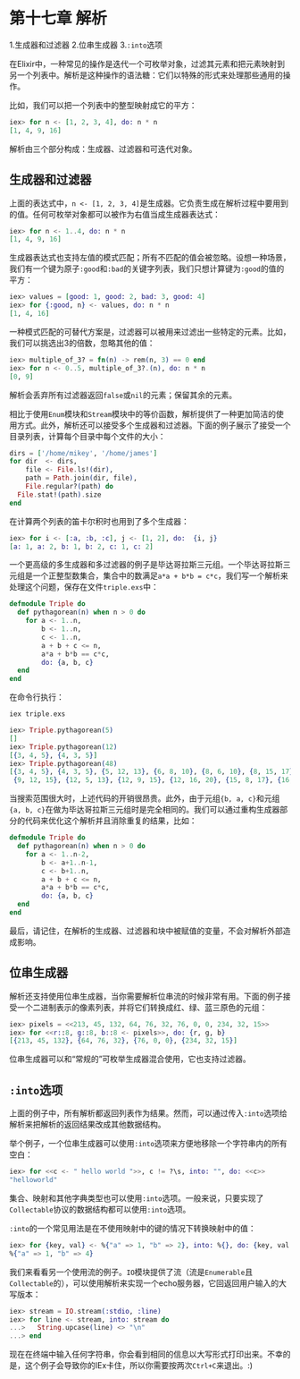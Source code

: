# 第十七章 解析

1.生成器和过滤器
2.位串生成器
3.`:into`选项

在Elixir中，一种常见的操作是迭代一个可枚举对象，过滤其元素和把元素映射到另一个列表中。解析是这种操作的语法糖：它们以特殊的形式来处理那些通用的操作。

比如，我们可以把一个列表中的整型映射成它的平方：

```elixir
iex> for n <- [1, 2, 3, 4], do: n * n
[1, 4, 9, 16]
```

解析由三个部分构成：生成器、过滤器和可迭代对象。

## 生成器和过滤器

上面的表达式中，`n <- [1, 2, 3, 4]`是生成器。它负责生成在解析过程中要用到的值。任何可枚举对象都可以被作为右值当成生成器表达式：

```elixir
iex> for n <- 1..4, do: n * n
[1, 4, 9, 16]
```

生成器表达式也支持左值的模式匹配；所有不匹配的值会被忽略。设想一种场景，我们有一个键为原子`:good`和`:bad`的关键字列表，我们只想计算键为`:good`的值的平方：

```elixir
iex> values = [good: 1, good: 2, bad: 3, good: 4]
iex> for {:good, n} <- values, do: n * n
[1, 4, 16]
```

一种模式匹配的可替代方案是，过滤器可以被用来过滤出一些特定的元素。比如，我们可以挑选出3的倍数，忽略其他的值：

```elixir
iex> multiple_of_3? = fn(n) -> rem(n, 3) == 0 end
iex> for n <- 0..5, multiple_of_3?.(n), do: n * n
[0, 9]
```

解析会丢弃所有过滤器返回`false`或`nil`的元素；保留其余的元素。

相比于使用`Enum`模块和`Stream`模块中的等价函数，解析提供了一种更加简洁的使用方式。此外，解析还可以接受多个生成器和过滤器。下面的例子展示了接受一个目录列表，计算每个目录中每个文件的大小：

```elixir
dirs = ['/home/mikey', '/home/james']
for dir  <- dirs,
    file <- File.ls!(dir),
    path = Path.join(dir, file),
    File.regular?(path) do
  File.stat!(path).size
end
```

在计算两个列表的笛卡尔积时也用到了多个生成器：

```elixir
iex> for i <- [:a, :b, :c], j <- [1, 2], do:  {i, j}
[a: 1, a: 2, b: 1, b: 2, c: 1, c: 2]
```

一个更高级的多生成器和多过滤器的例子是毕达哥拉斯三元组。一个毕达哥拉斯三元组是一个正整型数集合，集合中的数满足`a*a + b*b = c*c`，我们写一个解析来处理这个问题，保存在文件`triple.exs`中：

```elixir
defmodule Triple do
  def pythagorean(n) when n > 0 do
    for a <- 1..n,
        b <- 1..n,
        c <- 1..n,
        a + b + c <= n,
        a*a + b*b == c*c,
        do: {a, b, c}
  end
end
```

在命令行执行：

```elixir
iex triple.exs
```

```elixir
iex> Triple.pythagorean(5)
[]
iex> Triple.pythagorean(12)
[{3, 4, 5}, {4, 3, 5}]
iex> Triple.pythagorean(48)
[{3, 4, 5}, {4, 3, 5}, {5, 12, 13}, {6, 8, 10}, {8, 6, 10}, {8, 15, 17},
 {9, 12, 15}, {12, 5, 13}, {12, 9, 15}, {12, 16, 20}, {15, 8, 17}, {16, 12, 20}]
```

当搜索范围很大时，上述代码的开销很昂贵。此外，由于元组`{b, a, c}`和元组`{a, b, c}`在做为毕达哥拉斯三元组时是完全相同的。我们可以通过重构生成器部分的代码来优化这个解析并且消除重复的结果，比如：

```elixir
defmodule Triple do
  def pythagorean(n) when n > 0 do
    for a <- 1..n-2,
        b <- a+1..n-1,
        c <- b+1..n,
        a + b + c <= n,
        a*a + b*b == c*c,
        do: {a, b, c}
  end
end
```

最后，请记住，在解析的生成器、过滤器和块中被赋值的变量，不会对解析外部造成影响。

## 位串生成器

解析还支持使用位串生成器，当你需要解析位串流的时候非常有用。下面的例子接受一个二进制表示的像素列表，并将它们转换成红、绿、蓝三原色的元组：

```elixir
iex> pixels = <<213, 45, 132, 64, 76, 32, 76, 0, 0, 234, 32, 15>>
iex> for <<r::8, g::8, b::8 <- pixels>>, do: {r, g, b}
[{213, 45, 132}, {64, 76, 32}, {76, 0, 0}, {234, 32, 15}]
```

位串生成器可以和“常规的”可枚举生成器混合使用，它也支持过滤器。

## `:into`选项

上面的例子中，所有解析都返回列表作为结果。然而，可以通过传入`:into`选项给解析来把解析的返回结果改成其他数据结构。

举个例子，一个位串生成器可以使用`:into`选项来方便地移除一个字符串内的所有空白：

```elixir
iex> for <<c <- " hello world ">>, c != ?\s, into: "", do: <<c>>
"helloworld"
```

集合、映射和其他字典类型也可以使用`:into`选项。一般来说，只要实现了`Collectable`协议的数据结构都可以使用`:into`选项。

`:into`的一个常见用法是在不使用映射中的键的情况下转换映射中的值：

```elixir
iex> for {key, val} <- %{"a" => 1, "b" => 2}, into: %{}, do: {key, val * val}
%{"a" => 1, "b" => 4}
```

我们来看看另一个使用流的例子。`IO`模块提供了流（流是`Enumerable`且`Collectable`的），可以使用解析来实现一个echo服务器，它回返回用户输入的大写版本：

```elixir
iex> stream = IO.stream(:stdio, :line)
iex> for line <- stream, into: stream do
...>   String.upcase(line) <> "\n"
...> end
```

现在在终端中输入任何字符串，你会看到相同的信息以大写形式打印出来。不幸的是，这个例子会导致你的IEx卡住，所以你需要按两次`Ctrl+C`来退出。:)
